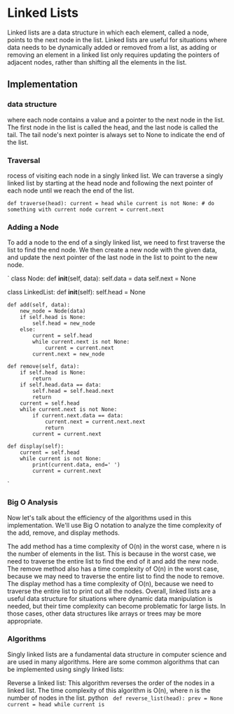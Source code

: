 # Linked Lists

Linked lists are a data structure in which each element, called a node, points to the next node in the list. Linked lists are useful for situations where data needs to be dynamically added or removed from a list, as adding or removing an element in a linked list only requires updating the pointers of adjacent nodes, rather than shifting all the elements in the list.

## Implementation

  ### data structure

  where each node contains a value and a pointer to the next node in the list. The first node in the list is called the head, and the last node is called the tail. The tail node's next pointer is always set to None to indicate the end of the list.
  ### Traversal

  rocess of visiting each node in a singly linked list. We can traverse a singly linked list by starting at the head node and following the next pointer of each node until we reach the end of the list.
 
 `def traverse(head):
    current = head
    while current is not None:
        # do something with current node
        current = current.next
`
### Adding a Node
To add a node to the end of a singly linked list, we need to first traverse the list to find the end node. We then create a new node with the given data, and update the next pointer of the last node in the list to point to the new node.


`
class Node:
    def __init__(self, data):
        self.data = data
        self.next = None

class LinkedList:
    def __init__(self):
        self.head = None

    def add(self, data):
        new_node = Node(data)
        if self.head is None:
            self.head = new_node
        else:
            current = self.head
            while current.next is not None:
                current = current.next
            current.next = new_node

    def remove(self, data):
        if self.head is None:
            return
        if self.head.data == data:
            self.head = self.head.next
            return
        current = self.head
        while current.next is not None:
            if current.next.data == data:
                current.next = current.next.next
                return
            current = current.next

    def display(self):
        current = self.head
        while current is not None:
            print(current.data, end=' ')
            current = current.next

`
### Big O Analysis

Now let's talk about the efficiency of the algorithms used in this implementation. We'll use Big O notation to analyze the time complexity of the add, remove, and display methods.

The add method has a time complexity of O(n) in the worst case, where n is the number of elements in the list. This is because in the worst case, we need to traverse the entire list to find the end of it and add the new node.
The remove method also has a time complexity of O(n) in the worst case, because we may need to traverse the entire list to find the node to remove.
The display method has a time complexity of O(n), because we need to traverse the entire list to print out all the nodes.
Overall, linked lists are a useful data structure for situations where dynamic data manipulation is needed, but their time complexity can become problematic for large lists. In those cases, other data structures like arrays or trees may be more appropriate.

### Algorithms

Singly linked lists are a fundamental data structure in computer science and are used in many algorithms. Here are some common algorithms that can be implemented using singly linked lists:

Reverse a linked list: This algorithm reverses the order of the nodes in a linked list. The time complexity of this algorithm is O(n), where n is the number of nodes in the list.
python
`
def reverse_list(head):
    prev = None
    current = head
    while current is`